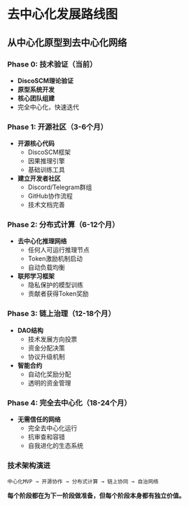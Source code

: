 # 去中心化发展路线图

## 从中心化原型到去中心化网络

### Phase 0: 技术验证（当前）
- **DiscoSCM理论验证**
- **原型系统开发**
- **核心团队组建**
- 完全中心化，快速迭代

### Phase 1: 开源社区（3-6个月）
- **开源核心代码**
  - DiscoSCM框架
  - 因果推理引擎
  - 基础训练工具
- **建立开发者社区**
  - Discord/Telegram群组
  - GitHub协作流程
  - 技术文档完善

### Phase 2: 分布式计算（6-12个月）
- **去中心化推理网络**
  - 任何人可运行推理节点
  - Token激励机制启动
  - 自动负载均衡
- **联邦学习框架**
  - 隐私保护的模型训练
  - 贡献者获得Token奖励

### Phase 3: 链上治理（12-18个月）
- **DAO结构**
  - 技术发展方向投票
  - 资金分配决策
  - 协议升级机制
- **智能合约**
  - 自动化奖励分配
  - 透明的资金管理

### Phase 4: 完全去中心化（18-24个月）
- **无需信任的网络**
  - 完全去中心化运行
  - 抗审查和容错
  - 自我进化的生态系统

### 技术架构演进

```
中心化MVP → 开源协作 → 分布式计算 → 链上协同 → 自治网络
```

**每个阶段都在为下一阶段做准备，但每个阶段本身都有独立价值。** 